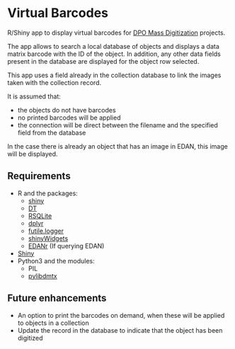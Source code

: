 # Virtual Barcodes

R/Shiny app to display virtual barcodes for [DPO Mass Digitization](https://dpo.si.edu/mass-digitization-program) projects.

The app allows to search a local database of objects and displays a data matrix barcode with the ID of the object. In addition, any other data fields present in the database are displayed for the object row selected. 

This app uses a field already in the collection database to link the images taken with the collection record. 

It is assumed that:

 * the objects do not have barcodes 
 * no printed barcodes will be applied
 * the connection will be direct between the filename and the specified field from the database

In the case there is already an object that has an image in EDAN, this image will be displayed.

## Requirements

 * R and the packages:
   * [shiny](https://cran.r-project.org/package=shiny)
   * [DT](https://cran.r-project.org/package=DT)
   * [RSQLite](https://cran.r-project.org/package=RSQLite)
   * [dplyr](https://cran.r-project.org/package=dplyr)
   * [futile.logger](https://cran.r-project.org/package=futile.logger)
   * [shinyWidgets](https://cran.r-project.org/package=shinyWidgets)
   * [EDANr](https://github.com/Smithsonian/EDANr) (If querying EDAN)
 * [Shiny](https://shiny.rstudio.com/)
 * Python3 and the modules:
   * PIL
   * [pylibdmtx](https://github.com/NaturalHistoryMuseum/pylibdmtx)

## Future enhancements

 * An option to print the barcodes on demand, when these will be applied to objects in a collection
 * Update the record in the database to indicate that the object has been digitized
 